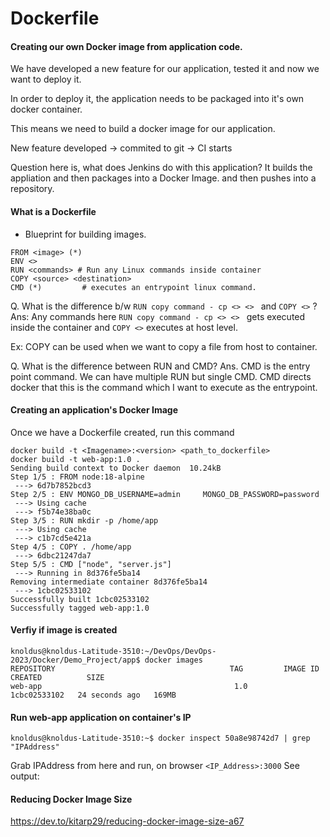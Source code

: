 # Dockerfile
#### Creating our own Docker image from application code.

We have developed a new feature for our application, tested it and now we want to deploy it.

In order to deploy it, the application needs to be packaged into it's own docker container.

This means we need to build a docker image for our application.

New feature developed -> commited to git -> CI starts

Question here is, what does Jenkins do with this application?
It builds the appliation and then packages into a Docker Image. and then pushes into a repository.

#### What is a Dockerfile
- Blueprint for building images.

```
FROM <image> (*)
ENV <>         
RUN <commands> # Run any Linux commands inside container
COPY <source> <destination>
CMD (*)         # executes an entrypoint linux command. 

```
Q. What is the difference b/w ``` RUN copy command - cp <> <>  ``` and ```COPY <>``` ?
Ans: Any commands here ``` RUN copy command - cp <> <>  ``` gets executed inside the container and ```COPY <>``` executes at host level.

Ex: COPY can be used when we want to copy a file from host to container.

Q. What is the difference between RUN and CMD?
Ans. CMD is the entry point command. We can have multiple RUN but single CMD. CMD directs docker that this is the command which I want to execute as the entrypoint.

#### Creating an application's Docker Image 
Once we have a Dockerfile created, run this command
```
docker build -t <Imagename>:<version> <path_to_dockerfile>
docker build -t web-app:1.0 .
Sending build context to Docker daemon  10.24kB
Step 1/5 : FROM node:18-alpine
 ---> 6d7b7852bcd3
Step 2/5 : ENV MONGO_DB_USERNAME=admin     MONGO_DB_PASSWORD=password
 ---> Using cache
 ---> f5b74e38ba0c
Step 3/5 : RUN mkdir -p /home/app
 ---> Using cache
 ---> c1b7cd5e421a
Step 4/5 : COPY . /home/app
 ---> 6dbc21247da7
Step 5/5 : CMD ["node", "server.js"]
 ---> Running in 8d376fe5ba14
Removing intermediate container 8d376fe5ba14
 ---> 1cbc02533102
Successfully built 1cbc02533102
Successfully tagged web-app:1.0
```
#### Verfiy if image is created
```
knoldus@knoldus-Latitude-3510:~/DevOps/DevOps-2023/Docker/Demo_Project/app$ docker images
REPOSITORY                                       TAG         IMAGE ID       CREATED          SIZE
web-app                                           1.0         1cbc02533102   24 seconds ago   169MB
```

#### Run web-app application on container's IP
```
knoldus@knoldus-Latitude-3510:~$ docker inspect 50a8e98742d7 | grep "IPAddress" 
```
Grab IPAddress from here and run,
on browser ```<IP_Address>:3000```
See output: 

#### Reducing Docker Image Size
https://dev.to/kitarp29/reducing-docker-image-size-a67